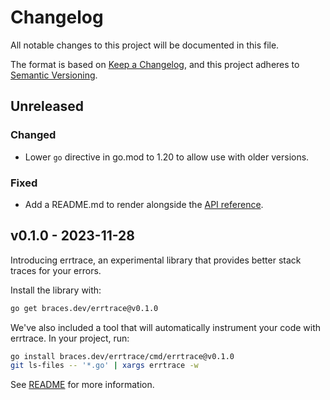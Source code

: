 # Changelog

All notable changes to this project will be documented in this file.

The format is based on [Keep a Changelog](https://keepachangelog.com/en/1.0.0/),
and this project adheres to [Semantic Versioning](https://semver.org/spec/v2.0.0.html).

## Unreleased
### Changed
- Lower `go` directive in go.mod to 1.20
  to allow use with older versions.

### Fixed
- Add a README.md to render alongside the
  [API reference](https://pkg.go.dev/braces.dev/errtrace).

## v0.1.0 - 2023-11-28

Introducing errtrace, an experimental library
that provides better stack traces for your errors.

Install the library with:

```bash
go get braces.dev/errtrace@v0.1.0
```

We've also included a tool
that will automatically instrument your code with errtrace.
In your project, run:

```bash
go install braces.dev/errtrace/cmd/errtrace@v0.1.0
git ls-files -- '*.go' | xargs errtrace -w
```

See [README](https://github.com/bracesdev/errtrace#readme)
for more information.
